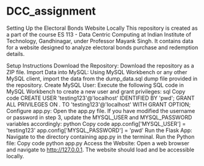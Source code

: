 # DCC_assignment

Setting Up the Electoral Bonds Website Locally
This repository is created as a part of the course ES 113 - Data Centric Computing at Indian Institute of Technology, Gandhinagar, under Professor Mayank Singh. It contains data for a website designed to analyze electoral bonds purchase and redemption details.

Setup Instructions
Download the Repository:
Download the repository as a ZIP file.
Import Data into MySQL:
Using MySQL Workbench or any other MySQL client, import the data from the dump_data.sql dump file provided in the repository.
Create MySQL User:
Execute the following SQL code in MySQL Workbench to create a new user and grant privileges:
sql
Copy code
CREATE USER 'testing123'@'localhost' IDENTIFIED BY 'pwd';
GRANT ALL PRIVILEGES ON *.* TO 'testing123'@'localhost' WITH GRANT OPTION;
Configure app.py:
Open the app.py file.
If you have modified the username or password in step 3, update the MYSQL_USER and MYSQL_PASSWORD variables accordingly:
python
Copy code
app.config['MYSQL_USER'] = 'testing123'
app.config['MYSQL_PASSWORD'] = 'pwd'
Run the Flask App:
Navigate to the directory containing app.py in the terminal.
Run the Python file:
Copy code
python app.py
Access the Website:
Open a web browser and navigate to http://127.0.0.1.
The website should load and be accessible locally.
